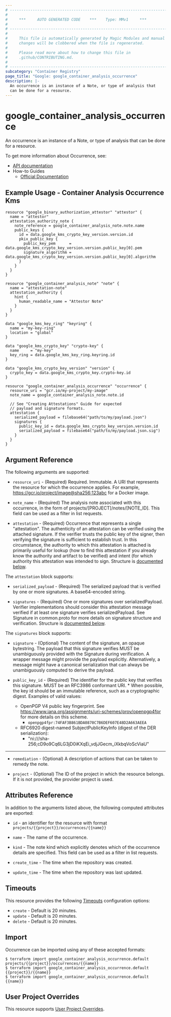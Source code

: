 ```yaml
---
# ----------------------------------------------------------------------------
#
#     ***     AUTO GENERATED CODE    ***    Type: MMv1     ***
#
# ----------------------------------------------------------------------------
#
#     This file is automatically generated by Magic Modules and manual
#     changes will be clobbered when the file is regenerated.
#
#     Please read more about how to change this file in
#     .github/CONTRIBUTING.md.
#
# ----------------------------------------------------------------------------
subcategory: "Container Registry"
page_title: "Google: google_container_analysis_occurrence"
description: |-
  An occurrence is an instance of a Note, or type of analysis that
  can be done for a resource.
---
```


# google\_container\_analysis\_occurrence

An occurrence is an instance of a Note, or type of analysis that
can be done for a resource.


To get more information about Occurrence, see:

* [API documentation](https://cloud.google.com/container-analysis/api/reference/rest/)
* How-to Guides
    * [Official Documentation](https://cloud.google.com/container-analysis/)

## Example Usage - Container Analysis Occurrence Kms


```hcl
resource "google_binary_authorization_attestor" "attestor" {
  name = "attestor"
  attestation_authority_note {
    note_reference = google_container_analysis_note.note.name
    public_keys {
      id = data.google_kms_crypto_key_version.version.id
      pkix_public_key {
        public_key_pem      = data.google_kms_crypto_key_version.version.public_key[0].pem
        signature_algorithm = data.google_kms_crypto_key_version.version.public_key[0].algorithm
      }
    }
  }
}

resource "google_container_analysis_note" "note" {
  name = "attestation-note"
  attestation_authority {
    hint {
      human_readable_name = "Attestor Note"
    }
  }
}

data "google_kms_key_ring" "keyring" {
  name = "my-key-ring"
  location = "global"
}

data "google_kms_crypto_key" "crypto-key" {
  name     = "my-key"
  key_ring = data.google_kms_key_ring.keyring.id
}

data "google_kms_crypto_key_version" "version" {
  crypto_key = data.google_kms_crypto_key.crypto-key.id
}

resource "google_container_analysis_occurrence" "occurrence" {
  resource_uri = "gcr.io/my-project/my-image"
  note_name = google_container_analysis_note.note.id

  // See "Creating Attestations" Guide for expected
  // payload and signature formats.
  attestation {
    serialized_payload = filebase64("path/to/my/payload.json")
    signatures {
      public_key_id = data.google_kms_crypto_key_version.version.id
      serialized_payload = filebase64("path/to/my/payload.json.sig")
    }
  }
}
```

## Argument Reference

The following arguments are supported:


* `resource_uri` -
  (Required)
  Required. Immutable. A URI that represents the resource for which
  the occurrence applies. For example,
  https://gcr.io/project/image@sha256:123abc for a Docker image.

* `note_name` -
  (Required)
  The analysis note associated with this occurrence, in the form of
  projects/[PROJECT]/notes/[NOTE_ID]. This field can be used as a
  filter in list requests.

* `attestation` -
  (Required)
  Occurrence that represents a single "attestation". The authenticity
  of an attestation can be verified using the attached signature.
  If the verifier trusts the public key of the signer, then verifying
  the signature is sufficient to establish trust. In this circumstance,
  the authority to which this attestation is attached is primarily
  useful for lookup (how to find this attestation if you already
  know the authority and artifact to be verified) and intent (for
  which authority this attestation was intended to sign.
  Structure is [documented below](#nested_attestation).


<a name="nested_attestation"></a>The `attestation` block supports:

* `serialized_payload` -
  (Required)
  The serialized payload that is verified by one or
  more signatures. A base64-encoded string.

* `signatures` -
  (Required)
  One or more signatures over serializedPayload.
  Verifier implementations should consider this attestation
  message verified if at least one signature verifies
  serializedPayload. See Signature in common.proto for more
  details on signature structure and verification.
  Structure is [documented below](#nested_signatures).


<a name="nested_signatures"></a>The `signatures` block supports:

* `signature` -
  (Optional)
  The content of the signature, an opaque bytestring.
  The payload that this signature verifies MUST be
  unambiguously provided with the Signature during
  verification. A wrapper message might provide the
  payload explicitly. Alternatively, a message might
  have a canonical serialization that can always be
  unambiguously computed to derive the payload.

* `public_key_id` -
  (Required)
  The identifier for the public key that verifies this
  signature. MUST be an RFC3986 conformant
  URI. * When possible, the key id should be an
  immutable reference, such as a cryptographic digest.
  Examples of valid values:
  * OpenPGP V4 public key fingerprint. See https://www.iana.org/assignments/uri-schemes/prov/openpgp4fpr
    for more details on this scheme.
      * `openpgp4fpr:74FAF3B861BDA0870C7B6DEF607E48D2A663AEEA`
  * RFC6920 digest-named SubjectPublicKeyInfo (digest of the DER serialization):
      * "ni:///sha-256;cD9o9Cq6LG3jD0iKXqEi_vdjJGecm_iXkbqVoScViaU"

- - -


* `remediation` -
  (Optional)
  A description of actions that can be taken to remedy the note.

* `project` - (Optional) The ID of the project in which the resource belongs.
    If it is not provided, the provider project is used.


## Attributes Reference

In addition to the arguments listed above, the following computed attributes are exported:

* `id` - an identifier for the resource with format `projects/{{project}}/occurrences/{{name}}`

* `name` -
  The name of the occurrence.

* `kind` -
  The note kind which explicitly denotes which of the occurrence
  details are specified. This field can be used as a filter in list
  requests.

* `create_time` -
  The time when the repository was created.

* `update_time` -
  The time when the repository was last updated.


## Timeouts

This resource provides the following
[Timeouts](/docs/configuration/resources.html#timeouts) configuration options:

- `create` - Default is 20 minutes.
- `update` - Default is 20 minutes.
- `delete` - Default is 20 minutes.

## Import


Occurrence can be imported using any of these accepted formats:

```
$ terraform import google_container_analysis_occurrence.default projects/{{project}}/occurrences/{{name}}
$ terraform import google_container_analysis_occurrence.default {{project}}/{{name}}
$ terraform import google_container_analysis_occurrence.default {{name}}
```

## User Project Overrides

This resource supports [User Project Overrides](https://registry.terraform.io/providers/hashicorp/google/latest/docs/guides/provider_reference#user_project_override).

